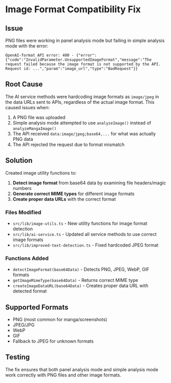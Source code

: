 # Image Format Compatibility Fix

## Issue
PNG files were working in panel analysis mode but failing in simple analysis mode with the error:
```
OpenAI-format API error: 400 - {"error":{"code":"InvalidParameter.UnsupportedImageFormat","message":"The request failed because the image format is not supported by the API. Request id: ...","param":"image_url","type":"BadRequest"}}
```

## Root Cause
The AI service methods were hardcoding image formats as `image/jpeg` in the data URLs sent to APIs, regardless of the actual image format. This caused issues when:

1. A PNG file was uploaded
2. Simple analysis mode attempted to use `analyzeImage()` instead of `analyzeMangaImage()`
3. The API received `data:image/jpeg;base64,...` for what was actually PNG data
4. The API rejected the request due to format mismatch

## Solution
Created image utility functions to:

1. **Detect image format** from base64 data by examining file headers/magic numbers
2. **Generate correct MIME types** for different image formats
3. **Create proper data URLs** with the correct format

### Files Modified

- `src/lib/image-utils.ts` - New utility functions for image format detection
- `src/lib/ai-service.ts` - Updated all service methods to use correct image formats
- `src/lib/improved-text-detection.ts` - Fixed hardcoded JPEG format

### Functions Added

- `detectImageFormat(base64Data)` - Detects PNG, JPEG, WebP, GIF formats
- `getImageMimeType(base64Data)` - Returns correct MIME type
- `createImageDataURL(base64Data)` - Creates proper data URL with detected format

## Supported Formats
- PNG (most common for manga/screenshots)
- JPEG/JPG 
- WebP
- GIF
- Fallback to JPEG for unknown formats

## Testing
The fix ensures that both panel analysis mode and simple analysis mode work correctly with PNG files and other image formats.
